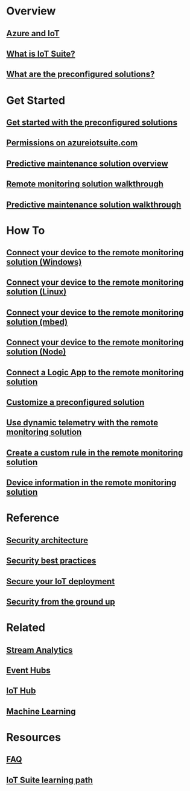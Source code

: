 # Overview
## [Azure and IoT](iot-suite-what-is-azure-iot.md)
## [What is IoT Suite?](iot-suite-overview.md)
## [What are the preconfigured solutions?](iot-suite-what-are-preconfigured-solutions.md)


# Get Started
## [Get started with the preconfigured solutions](iot-suite-getstarted-preconfigured-solutions.md)
## [Permissions on azureiotsuite.com](iot-suite-permissions.md)
## [Predictive maintenance solution overview](iot-suite-predictive-overview.md)
## [Remote monitoring solution walkthrough](iot-suite-remote-monitoring-sample-walkthrough.md)
## [Predictive maintenance solution walkthrough](iot-suite-predictive-walkthrough.md)

# How To
## [Connect your device to the remote monitoring solution (Windows)](iot-suite-connecting-devices.md)
## [Connect your device to the remote monitoring solution (Linux)](iot-suite-connecting-devices-linux.md)
## [Connect your device to the remote monitoring solution (mbed)](iot-suite-connecting-devices-mbed.md)
## [Connect your device to the remote monitoring solution (Node)](iot-suite-connecting-devices-node.md)
## [Connect a Logic App to the remote monitoring solution](iot-suite-logic-apps-tutorial.md)
## [Customize a preconfigured solution](iot-suite-guidance-on-customizing-preconfigured-solutions.md)
## [Use dynamic telemetry with the remote monitoring solution](iot-suite-dynamic-telemetry.md)
## [Create a custom rule in the remote monitoring solution](iot-suite-custom-rule.md)
## [Device information in the remote monitoring solution](iot-suite-remote-monitoring-device-info.md)

# Reference
## [Security architecture](iot-security-architecture.md)
## [Security best practices](iot-security-best-practices.md)
## [Secure your IoT deployment](iot-suite-security-deployment.md)
## [Security from the ground up](securing-iot-ground-up.md)

# Related
## [Stream Analytics](/azure/stream-analytics/)
## [Event Hubs](/azure/event-hubs/)
## [IoT Hub](/azure/iot-hub/)
## [Machine Learning](/azure/machine-learning/)

# Resources
## [FAQ](iot-suite-faq.md)
## [IoT Suite learning path](https://azure.microsoft.com/documentation/learning-paths/iot-suite/)